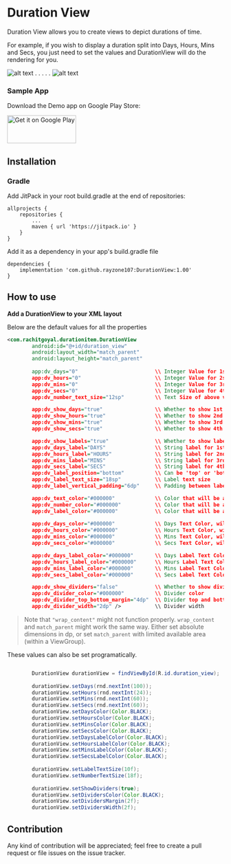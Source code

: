 # Duration View

Duration View allows you to create views to depict durations of time.

For example, if you wish to display a duration split into Days, Hours, Mins and Secs, you just need to set the values and DurationView will do the rendering for you.

![alt text](https://github.com/rayzone107/DurationView/blob/master/Image%201.png) . . . . . ![alt text](https://github.com/rayzone107/DurationView/blob/master/Image%202.png) 

<h3>Sample App</h3>

Download the Demo app on Google Play Store:

<a href='https://play.google.com/store/apps/details?id=com.rachitgoyal.durationview'><img alt='Get it on Google Play' src='https://play.google.com/intl/en_us/badges/images/generic/en_badge_web_generic.png' width="160" height="65"></a>

<h2>Installation</h2>

<h3>Gradle</h3>

Add JitPack in your root build.gradle at the end of repositories:
```
allprojects {
	repositories {
        ...
		maven { url 'https://jitpack.io' }
    }
}
```

Add it as a dependency in your app's build.gradle file
```
dependencies {
    implementation 'com.github.rayzone107:DurationView:1.00'
}
```

<h2>How to use</h2>

<b>Add a DurationView to your XML layout</b>

Below are the default values for all the properties
```xml
<com.rachitgoyal.durationitem.DurationView
        android:id="@+id/duration_view"
        android:layout_width="match_parent"
        android:layout_height="match_parent"
        
        app:dv_days="0"                         \\ Integer Value for 1st Numerical Section
        app:dv_hours="0"                        \\ Integer Value for 2st Numerical Section
        app:dv_mins="0"                         \\ Integer Value for 3rd Numerical Section
        app:dv_secs="0"                         \\ Integer Value for 4th Numerical Section
        app:dv_number_text_size="12sp"          \\ Text Size of above values

        app:dv_show_days="true"                 \\ Whether to show 1st Section or not
        app:dv_show_hours="true"                \\ Whether to show 2nd Section or not
        app:dv_show_mins="true"                 \\ Whether to show 3rd Section or not
        app:dv_show_secs="true"                 \\ Whether to show 4th Section or not

        app:dv_show_labels="true"               \\ Whether to show labels or not
        app:dv_days_label="DAYS"                \\ String label for 1st section
        app:dv_hours_label="HOURS"              \\ String label for 2nd section
        app:dv_mins_label="MINS"                \\ String label for 3rd section
        app:dv_secs_label="SECS"                \\ String label for 4th section
        app:dv_label_position="bottom"          \\ Can be 'top' or 'bottom'
        app:dv_label_text_size="18sp"           \\ Label text size
        app:dv_label_vertical_padding="6dp"     \\ Padding between label and numbers

        app:dv_text_color="#000000"             \\ Color that will be applied to all text, if below values are not set
        app:dv_number_color="#000000"           \\ Color that will be all numbers, if not individually set
        app:dv_label_color="#000000"            \\ Color that will be all labels, if not individually set
                                           
        app:dv_days_color="#000000"             \\ Days Text Color, will override text_color and number_color
        app:dv_hours_color="#000000"            \\ Hours Text Color, will override text_color and number_color
        app:dv_mins_color="#000000"             \\ Mins Text Color, will override text_color and number_color
        app:dv_secs_color="#000000"             \\ Secs Text Color, will override text_color and number_color

        app:dv_days_label_color="#000000"       \\ Days Label Text Color, will override text_color and label_color
        app:dv_hours_label_color="#000000"      \\ Hours Label Text Color, will override text_color and label_color
        app:dv_mins_label_color="#000000"       \\ Mins Label Text Color, will override text_color and label_color
        app:dv_secs_label_color="#000000"       \\ Secs Label Text Color, will override text_color and label_color

        app:dv_show_dividers="false"            \\ Whether to show dividers between views
        app:dv_divider_color="#000000"          \\ Divider color
        app:dv_divider_top_bottom_margin="4dp"  \\ Divider top and bottom margin from view edges
        app:dv_divider_width="2dp" />           \\ Divider width
```

> Note that `"wrap_content"` might not function properly. `wrap_content` and `match_parent` might work the same way. Either set absolute dimensions in dp, or set `match_parent` with limited available area (within a ViewGroup).


These values can also be set programatically.

```java

        DurationView durationView = findViewById(R.id.duration_view);
        
        durationView.setDays(rnd.nextInt(100));
        durationView.setHours(rnd.nextInt(24));
        durationView.setMins(rnd.nextInt(60));
        durationView.setSecs(rnd.nextInt(60));
        durationView.setDaysColor(Color.BLACK);
        durationView.setHoursColor(Color.BLACK);
        durationView.setMinsColor(Color.BLACK);
        durationView.setSecsColor(Color.BLACK);
        durationView.setDaysLabelColor(Color.BLACK);
        durationView.setHoursLabelColor(Color.BLACK);
        durationView.setMinsLabelColor(Color.BLACK);
        durationView.setSecsLabelColor(Color.BLACK);
        
        durationView.setLabelTextSize(10f);
        durationView.setNumberTextSize(18f);
        
        durationView.setShowDividers(true);
        durationView.setDividersColor(Color.BLACK);
        durationView.setDividersMargin(2f);
        durationView.setDividersWidth(2f);

```

<h2>Contribution</h2>

Any kind of contribution will be appreciated; feel free to create a pull request or file issues on the issue tracker.

